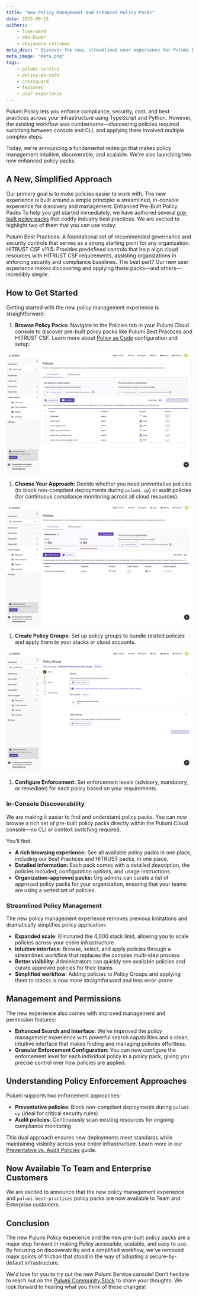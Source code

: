 ```yaml
---
title: "New Policy Management and Enhanced Policy Packs"
date: 2025-09-15
authors:
    - luke-ward
    - dan-biwer
    - alejandro-cotroneo
meta_desc: " Discover the new, streamlined user experience for Pulumi Policy, and learn about our pre-built policy packs for security and compliance."
meta_image: "meta.png"
tags:
    - pulumi-service
    - policy-as-code
    - crossguard
    - features
    - user-experience
---
```


Pulumi Policy lets you enforce compliance, security, cost, and best practices across your infrastructure using TypeScript and Python. However, the existing workflow was cumbersome—discovering policies required switching between console and CLI, and applying them involved multiple complex steps.

Today, we're announcing a fundamental redesign that makes policy management intuitive, discoverable, and scalable. We're also launching two new enhanced policy packs.

<!--more-->

## A New, Simplified Approach

Our primary goal is to make policies easier to work with. The new experience is built around a simple principle: a streamlined, in-console experience for discovery and management.
Enhanced Pre-Built Policy Packs
To help you get started immediately, we have authored several [pre-built policy packs](/docs/insights/pre-built-packs/) that codify industry best practices. We are excited to highlight two of them that you can use today:

Pulumi Best Practices: A foundational set of recommended governance and security controls that serves as a strong starting point for any organization.
HITRUST CSF v11.5: Provides predefined controls that help align cloud resources with HITRUST CSF requirements, assisting organizations in enforcing security and compliance baselines.
The best part? Our new user experience makes discovering and applying these packs—and others—incredibly simple.

## How to Get Started

Getting started with the new policy management experience is straightforward:

1. **Browse Policy Packs:** Navigate to the Policies tab in your Pulumi Cloud console to discover pre-built policy packs like Pulumi Best Practices and HITRUST CSF. Learn more about [Policy as Code](/docs/insights/policy-as-code/) configuration and setup.

![Policy Packs Browser](policy-management-1.png)

1. **Choose Your Approach:** Decide whether you need preventative policies (to block non-compliant deployments during `pulumi up`) or audit policies (for continuous compliance monitoring across all cloud resources).

![Preventative Policy Overview](policy-management-3.png)

1. **Create Policy Groups:** Set up policy groups to bundle related policies and apply them to your stacks or cloud accounts.

![Policy Group Configuration](policy-management-4.png)

1. **Configure Enforcement:** Set enforcement levels (advisory, mandatory, or remediate) for each policy based on your requirements.

### In-Console Discoverability

We are making it easier to find and understand policy packs. You can now browse a rich set of pre-built policy packs directly within the Pulumi Cloud console—no CLI or context switching required.

You’ll find:

* **A rich browsing experience:** See all available policy packs in one place, including our Best Practices and HITRUST packs, in one place.
* **Detailed information:** Each pack comes with a detailed description, the policies included, configuration options, and usage instructions.
* **Organization-approved packs:** Org admins can curate a list of approved policy packs for your organization, ensuring that your teams are using a vetted set of policies.

### Streamlined Policy Management

The new policy management experience removes previous limitations and dramatically simplifies policy application:

* **Expanded scale**: Eliminated the 4,000 stack limit, allowing you to scale policies across your entire infrastructure
* **Intuitive interface**: Browse, select, and apply policies through a streamlined workflow that replaces the complex multi-step process
* **Better visibility**: Administrators can quickly see available policies and curate approved policies for their teams
* **Simplified workflow**: Adding policies to Policy Groups and applying them to stacks is now more straightforward and less error-prone

## Management and Permissions

The new experience also comes with improved management and permission features:

* **Enhanced Search and Interface:** We've improved the policy management experience with powerful search capabilities and a clean, intuitive interface that makes finding and managing policies effortless.
* **Granular Enforcement Configuration:** You can now configure the enforcement level for each individual policy in a policy pack, giving you precise control over how policies are applied.

## Understanding Policy Enforcement Approaches

Pulumi supports two enforcement approaches:

* **Preventative policies**: Block non-compliant deployments during `pulumi up` (ideal for critical security rules)
* **Audit policies**: Continuously scan existing resources for ongoing compliance monitoring

This dual approach ensures new deployments meet standards while maintaining visibility across your entire infrastructure. Learn more in our [Preventative vs. Audit Policies](/docs/insights/preventative-vs-audit-policies/) guide.

## Now Available To Team and Enterprise Customers

We are excited to announce that the new policy management experience and `pulumi-best-practices` policy packs are now available to Team and Enterprise customers.

## Conclusion

The new Pulumi Policy experience and the new pre-built policy packs are a major step forward in making Policy accessible, scalable, and easy to use. By focusing on discoverability and a simplified workflow, we've removed major points of friction that stood in the way of adopting a secure-by-default infrastructure.

We'd love for you to try out the new Pulumi Service console! Don't hesitate to reach out on the [Pulumi Community Slack](https://slack.pulumi.com/) to share your thoughts. We look forward to hearing what you think of these changes!
